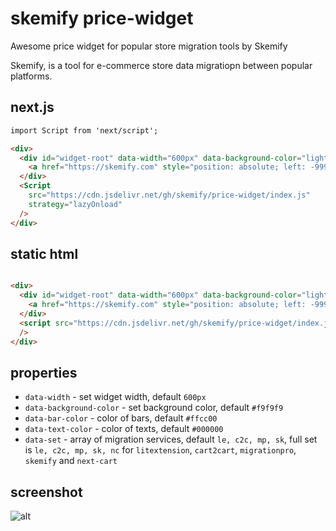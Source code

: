 # skemify price-widget

Awesome price widget for popular store migration tools by Skemify

Skemify, is a tool for e-commerce store data migratiopn between popular platforms.

## next.js

```html
import Script from 'next/script';

<div>
  <div id="widget-root" data-width="600px" data-background-color="lightblue">
    <a href="https://skemify.com" style="position: absolute; left: -9999px;">Powered by Skemify</a>
  </div>
  <Script
    src="https://cdn.jsdelivr.net/gh/skemify/price-widget/index.js"    
    strategy="lazyOnload"    
  />
</div>
```

## static html

```html

<div>
  <div id="widget-root" data-width="600px" data-background-color="lightblue">
    <a href="https://skemify.com" style="position: absolute; left: -9999px;">Powered by Skemify</a>
  </div>
  <script src="https://cdn.jsdelivr.net/gh/skemify/price-widget/index.js"
  />
</div>
```


## properties

* `data-width` - set widget width, default `600px`
* `data-background-color` - set background color, default `#f9f9f9`
* `data-bar-color` - color of bars, default `#ffcc00`
* `data-text-color` - color of texts, default `#000000`
* `data-set` - array of migration services, default `le, c2c, mp, sk`, full set is `le, c2c, mp, sk, nc` for `litextension`, `cart2cart`, `migrationpro`, `skemify` and `next-cart`

## screenshot
![alt](https://cdn.jsdelivr.net/gh/skemify/price-widget/assets/screenshot.png)
